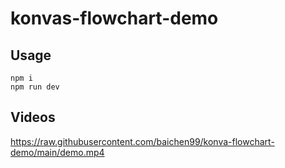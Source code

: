 # konvas-flowchart-demo

## Usage

```shell
npm i
npm run dev
```

## Videos

https://raw.githubusercontent.com/baichen99/konva-flowchart-demo/main/demo.mp4